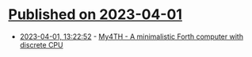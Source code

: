 # [Published on 2023-04-01](index.md)

* [2023-04-01, 13:22:52](https://lobste.rs/s/jsa6gp/my4th_minimalistic_forth_computer_with) - [My4TH - A minimalistic Forth computer with discrete CPU](http://mynor.org/my4th.htm)
